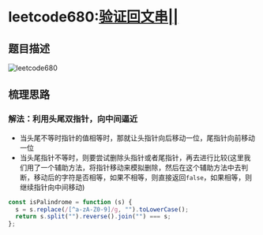 # leetcode680:[验证回文串||](https://leetcode-cn.com/problems/valid-palindrome-ii/)

## 题目描述

![leetcode680](https://blog-1256985533.cos.ap-nanjing.myqcloud.com/img/leetcode680_validPalindrome.png)

## 梳理思路

### 解法：利用头尾双指针，向中间逼近

- 当头尾不等时指针的值相等时，那就让头指针向后移动一位，尾指针向前移动一位
- 当头尾指针不等时，则要尝试删除头指针或者尾指针，再去进行比较(这里我们用了一个辅助方法，将指针移动来模拟删除，然后在这个辅助方法中去判断，移动后的字符是否相等，如果不相等，则直接返回`false`，如果相等，则继续指针向中间移动)

```javascript
const isPalindrome = function (s) {
  s = s.replace(/[^a-zA-Z0-9]/g, "").toLowerCase();
  return s.split("").reverse().join("") === s;
};
```
